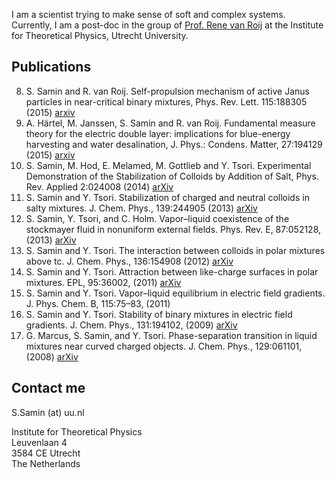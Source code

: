 I am a scientist trying to make sense of soft and complex systems.
Currently, I am a post-doc in the group of [Prof. Rene van Roij](http://www.staff.science.uu.nl/~roij0101/) 
at the Institute for Theoretical Physics, Utrecht University.

## Publications
8. S. Samin and R. van Roij. Self-propulsion mechanism of active Janus particles in near-critical binary mixtures, Phys. Rev. Lett. 115:188305 (2015) [arxiv](http://arxiv.org/abs/1506.05695)
9.  A. Härtel, M. Janssen, S. Samin and R. van Roij. Fundamental measure theory for the electric double layer: implications for blue-energy harvesting and water desalination, J. Phys.: Condens. Matter, 27:194129 (2015) [arxiv](http://arxiv.org/abs/1411.5516) 
10. S. Samin, M. Hod, E. Melamed, M. Gottlieb and Y. Tsori. Experimental Demonstration of the Stabilization of Colloids by Addition of Salt, Phys. Rev. Applied 2:024008 (2014) [arXiv](http://arxiv.org/pdf/1409.3557v1)
11. S. Samin and Y. Tsori. Stabilization of charged and neutral colloids in salty
mixtures. J. Chem. Phys., 139:244905 (2013) [arXiv](http://arxiv.org/pdf/1312.7199)
12.  S. Samin, Y. Tsori, and C. Holm. Vapor–liquid coexistence of the stockmayer fluid
in nonuniform external fields. Phys. Rev. E, 87:052128, (2013) [arXiv](http://arxiv.org/pdf/1303.2293)
13.  S. Samin and Y. Tsori. The interaction between colloids in polar mixtures above
tc. J. Chem. Phys., 136:154908 (2012) [arXiv](http://arxiv.org/pdf/1201.3535)
14.  S. Samin and Y. Tsori. Attraction between like-charge surfaces in polar mixtures.
EPL, 95:36002, (2011) [arXiv](http://arxiv.org/pdf/1103.0544)
15.  S. Samin and Y. Tsori. Vapor–liquid equilibrium in electric field gradients. J.
Phys. Chem. B, 115:75–83, (2011)
16.  S. Samin and Y. Tsori. Stability of binary mixtures in electric field gradients. J. Chem. Phys., 131:194102, (2009) [arXiv](http://arxiv.org/pdf/0907.4855)
17.  G. Marcus, S. Samin, and Y. Tsori. Phase-separation transition in liquid mixtures
near curved charged objects. J. Chem. Phys., 129:061101, (2008) [arXiv](http://arxiv.org/pdf/0712.2901)

## Contact me
S.Samin (at) uu.nl

Institute for Theoretical Physics  
Leuvenlaan 4  
3584 CE Utrecht   
The Netherlands  